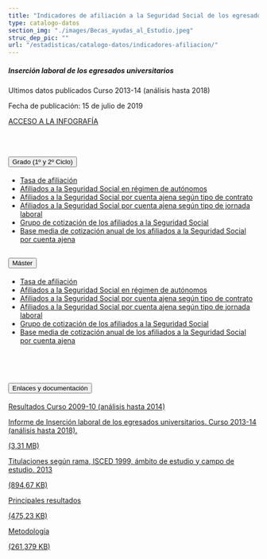 ```yaml
---
title: "Indicadores de afiliación a la Seguridad Social de los egresados universitarios"
type: catalogo-datos
section_img: "./images/Becas_ayudas_al_Estudio.jpeg"
struc_dep_pic: ""
url: "/estadisticas/catalogo-datos/indicadores-afiliacion/"
---              
```

<div class="row">
                    <div class="col-lg-4 info_prev_card">
                        <div class="card">
                            <div class="card-body">
                                <h5 class="card-title">Inserción laboral de los egresados universitarios</h5>
                                <div class="content">
                                    <div class="text">
                                        <p class="text">Ultimos datos publicados Curso 2013-14 (análisis hasta 2018)</p>
                                        <p class="text">Fecha de publicación: 15 de julio de 2019</p>
                                    </div>                                
                                </div>
                                <div class="col-12 box_buttons">
                                    <a href="https://public.tableau.com/views/Insercion_Laboral/Infografia?%3AVizHome=no&%3Aembed=true#6" type="button" class="btn btn_outline_blue" target="_blank">
                                        ACCESO A LA INFOGRAFÍA 
                                        <i class="icon far fa-images"></i>
                                        <i class="hover_icon fas fa-globe-europe"></i>
                                    </a>
                                </div>
                            </div>
                        </div>
                    </div>
                    <div class="col-lg-8 card_img card_img_ip">
						<div class="card_content_img">
							<div class="img img-fluid" style="background: url('{{<siteurl>}}/images/estadisticas/InfografiaSS.jpg');"></div>
						</div>
                    </div>
                </div>
<br><br>
  <section> 
        <article>
            <div class="container">
				<div class="row">
					<div class="col-lg-12 content_collapse mb/60">
<div class="accordion" id="accordionPanelsStayOpenExample">
<div class="accordion-item">
<h2 class="accordion-header" id="panelsStayOpen-headingOne">
<button class="accordion-button collapsed" type="button" data-bs-toggle="collapse" data-bs-target="#panelsStayOpen-collapseOne" aria-expanded="false" aria-controls="panelsStayOpen-collapseOne">
Grado (1º y 2º Ciclo)
</button>
</h2>
<div id="panelsStayOpen-collapseOne" class="accordion-collapse collapse " aria-labelledby="panelsStayOpen-headingOne">
<div class="accordion-body">
<article id="section_link">
<div class="container-fluid">
<div class="row">
<div class="col-12">
<ul>
<li><a href="http://estadisticas.mecd.gob.es/EducaDynPx/educabase/index.htm?type=pcaxis&path=/Universitaria/Insercion_laboral/Egresados_hasta_13_14/GRADO/CAP1_TAS/&file=pcaxis" target="_blank">Tasa de afiliación  <i class="fas fa-external-link-alt"></i></a> </li>
<li><a href="http://estadisticas.mecd.gob.es/EducaDynPx/educabase/index.htm?type=pcaxis&path=/Universitaria/Insercion_laboral/Egresados_hasta_13_14/GRADO/CAP2_AUT/&file=pcaxis" target="_blank">Afiliados a la Seguridad Social en régimen de autónomos  <i class="fas fa-external-link-alt"></i></a> </li>
<li><a href="http://estadisticas.mecd.gob.es/EducaDynPx/educabase/index.htm?type=pcaxis&path=/Universitaria/Insercion_laboral/Egresados_hasta_13_14/GRADO/CAP3_CON/&file=pcaxis" target="_blank">Afiliados a la Seguridad Social por cuenta ajena según tipo de contrato  <i class="fas fa-external-link-alt"></i></a> </li>
<li><a href="http://estadisticas.mecd.gob.es/EducaDynPx/educabase/index.htm?type=pcaxis&path=/Universitaria/Insercion_laboral/Egresados_hasta_13_14/GRADO/CAP4_JOR/&file=pcaxis" target="_blank">Afiliados a la Seguridad Social por cuenta ajena según tipo de jornada laboral  <i class="fas fa-external-link-alt"></i></a> </li>
<li><a href="http://estadisticas.mecd.gob.es/EducaDynPx/educabase/index.htm?type=pcaxis&path=/Universitaria/Insercion_laboral/Egresados_hasta_13_14/GRADO/CAP5_GCT/&file=pcaxis" target="_blank">Grupo de cotización de los afiliados a la Seguridad Social  <i class="fas fa-external-link-alt"></i></a> </li>
<li><a href="http://estadisticas.mecd.gob.es/EducaDynPx/educabase/index.htm?type=pcaxis&path=/Universitaria/Insercion_laboral/Egresados_hasta_13_14/GRADO/CAP6_BMC/&file=pcaxis" target="_blank">Base media de cotización anual de los afiliados a la Seguridad Social por cuenta ajena <i class="fas fa-external-link-alt"></i></a> </li>
</ul>
</div>
</div>
</div>
</article>
</div>
</div>
</div>
<div class="accordion-item">
<h2 class="accordion-header" id="panelsStayOpen-headingTwo">
<button class="accordion-button collapsed" type="button" data-bs-toggle="collapse" data-bs-target="#panelsStayOpen-collapseTwo" aria-expanded="false">
Máster
</button>
</h2>
<div id="panelsStayOpen-collapseTwo" class="accordion-collapse collapse" aria-labelledby="panelsStayOpen-headingTwo">
<div class="accordion-body">
<article id="section_link">
<div class="container-fluid">
<div class="row">
<div class="col-12">
<ul>
<li><a href="http://estadisticas.mecd.gob.es/EducaDynPx/educabase/index.htm?type=pcaxis&path=/Universitaria/Insercion_laboral/Egresados_hasta_13_14/MASTER/CAP1_TAS/&file=pcaxis" target="_blank">Tasa de afiliación  <i class="fas fa-external-link-alt"></i></a> </li>
<li><a href="http://estadisticas.mecd.gob.es/EducaDynPx/educabase/index.htm?type=pcaxis&path=/Universitaria/Insercion_laboral/Egresados_hasta_13_14/MASTER/CAP2_AUT/&file=pcaxis" target="_blank">Afiliados a la Seguridad Social en régimen de autónomos  <i class="fas fa-external-link-alt"></i></a> </li>
<li><a href="http://estadisticas.mecd.gob.es/EducaDynPx/educabase/index.htm?type=pcaxis&path=/Universitaria/Insercion_laboral/Egresados_hasta_13_14/MASTER/CAP3_CON/&file=pcaxis" target="_blank">Afiliados a la Seguridad Social por cuenta ajena según tipo de contrato  <i class="fas fa-external-link-alt"></i></a> </li>
<li><a href="http://estadisticas.mecd.gob.es/EducaDynPx/educabase/index.htm?type=pcaxis&path=/Universitaria/Insercion_laboral/Egresados_hasta_13_14/MASTER/CAP4_JOR/&file=pcaxis" target="_blank">Afiliados a la Seguridad Social por cuenta ajena según tipo de jornada laboral  <i class="fas fa-external-link-alt"></i></a> </li>
<li><a href="http://estadisticas.mecd.gob.es/EducaDynPx/educabase/index.htm?type=pcaxis&path=/Universitaria/Insercion_laboral/Egresados_hasta_13_14/MASTER/CAP5_GCT/&file=pcaxis" target="_blank">Grupo de cotización de los afiliados a la Seguridad Social  <i class="fas fa-external-link-alt"></i></a> </li>
<li><a href="http://estadisticas.mecd.gob.es/EducaDynPx/educabase/index.htm?type=pcaxis&path=/Universitaria/Insercion_laboral/Egresados_hasta_13_14/MASTER/CAP6_BMC/&file=pcaxis" target="_blank">Base media de cotización anual de los afiliados a la Seguridad Social por cuenta ajena <i class="fas fa-external-link-alt"></i></a> </li>
</ul>
</div>
</div>
</div>
</article>
</div>
</div>
</div>
</div>
</div>
</div>
</div>
<br><br>	
<section>
        <article>
            <div class="container">
                <div class="row my-45 justify-content-md-center">
                    <div class="col-md-10 content_collapse">
                        <div class="accordion accordion_alt" id="accordeonAlt">
                            <div class="accordion-item">
                                <h2 class="accordion-header" id="accordionAltHeading1">
                                    <button class="accordion-button expanded" type="button" data-bs-toggle="collapse" data-bs-target="#accordionAlt1" aria-expanded="false" aria-controls="accordionAlt1">
                                        <span class="icon"><i class="fas fa-file-pdf"></i></span>Enlaces y documentación
                                    </button>
                                </h2>
                                <div id="accordionAlt1" class="accordion-collapse collapse show" aria-labelledby="accordionAltHeading1">
                                    <div class="accordion-body">
                                        <div id="section_link">
                                            <div class="container-fluid sp">
                                                <div class="row w-100">
                                                    <div class="col-12">
                                                        <a href="https://www.educacionyfp.gob.es/servicios-al-ciudadano/estadisticas/universitaria/estadisticas/insercion-laboral-copia.html" class="btn btn_link_icon" target="_blank">Resultados Curso 2009-10 (análisis hasta 2014) <i class="fas fa-external-link-alt"></i></a>
                                                    </div>
                                                </div>
                                                <div class="row w-100">
                                                    <div class="col-lg-12 cards_download_cnt">
                                                        <div class="row jcc_mobile">
                                                            <div class="download_card">
                                                                <a class="card" href="{{<siteurl>}}documentos/PDF/estadisticas/INFORME_INSERCION_2013_14.pdf" target="_blank">
                                                                    <div class="card-header">
                                                                        <i class="fal fa-download"></i>
                                                                    </div>
                                                                    <div class="card-body">
                                                                        <p class="text_body">Informe de Inserción laboral de los egresados universitarios. Curso 2013-14 (análisis hasta 2018).</p>
                                                                        <p class="text_file">
                                                                            <i class="fal fa-file-pdf pdf_icon"></i> (3,31 MB)
                                                                        </p>
                                                                    </div>
                                                                </a>
                                                            </div>
															<div class="download_card">
                                                                <a class="card" href="{{<siteurl>}}documentos/excel/estadisticas/Titulaciones_rama_ISCED_1999_ambito_campo_estudio_2013_2.xlsx" target="_blank">
                                                                    <div class="card-header">
                                                                        <i class="fal fa-download"></i>
                                                                    </div>
                                                                    <div class="card-body">
                                                                        <p class="text_body"> Titulaciones según rama, ISCED 1999, ámbito de estudio y campo de estudio. 2013</p>
                                                                        <p class="text_file">
                                                                            <i class="fa-solid fa-file-excel"></i> (894,67 KB)
                                                                        </p>
                                                                    </div>
                                                                </a>
                                                            </div
														</div>
                                                    </div>
<!-- MOBILE VERSION WITH SLIDER -->
                                                    <div class="col-12" id="section_box_download_card_slider">
                                                        <div class="swiper" id="slider_download_archive">
                                                          <div class="swiper-wrapper">
                                                            <div class="swiper-slide">
                                                                <div class="download_card">
                                                                    <a class="card" href="{{<siteurl>}}documentos/PDF/estadisticas/PpalesResulEEU.pdf" target="_blank">
                                                                        <div class="card-header">
                                                                            <i class="fal fa-download"></i>
                                                                        </div>
                                                                        <div class="card-body">
                                                                            <p class="text_body">Principales resultados</p>
                                                                            <p class="text_file">
                                                                                <i class="fal fa-file-pdf pdf_icon"></i> 
                                                                                 (475,23 KB)
                                                                            </p>
                                                                        </div>
                                                                    </a>
                                                                </div>
																 <div class="download_card">
                                                                    <a class="card" href="{{<siteurl>}}documentos/PDF/estadisticas/METODOLOGEEU.pdf" target="_blank">
                                                                        <div class="card-header">
                                                                            <i class="fal fa-download"></i>
                                                                        </div>
                                                                        <div class="card-body">
                                                                            <p class="text_body">Metodología</p>
                                                                            <p class="text_file">
                                                                                <i class="fal fa-file-pdf pdf_icon"></i> 
                                                                                 (261,379 KB)
                                                                            </p>
                                                                        </div>
                                                                    </a>
                                                                </div>
                                                            </div>
															</div>
                                                          <div class="swiper-pagination"></div>
                                                        </div>
                                                    </div>
                                                </div>
                                            </div>
                                        </div>
                                    </div>
                                </div>
                          </div>
		</article> 
</section>
	
	

